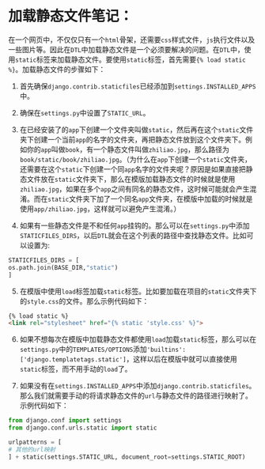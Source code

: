 # 加载静态文件笔记：


在一个网页中，不仅仅只有一个`html`骨架，还需要`css`样式文件，`js`执行文件以及一些图片等。因此在`DTL`中加载静态文件是一个必须要解决的问题。在`DTL`中，使用`static`标签来加载静态文件。要使用`static`标签，首先需要`{% load static %}`。加载静态文件的步骤如下：

1. 首先确保`django.contrib.staticfiles`已经添加到`settings.INSTALLED_APPS`中。

2. 确保在`settings.py`中设置了`STATIC_URL`。

3. 在已经安装了的`app`下创建一个文件夹叫做`static`，然后再在这个`static`文件夹下创建一个当前`app`的名字的文件夹，再把静态文件放到这个文件夹下。例如你的`app`叫做`book`，有一个静态文件叫做`zhiliao.jpg`，那么路径为`book/static/book/zhiliao.jpg`。（为什么在`app`下创建一个`static`文件夹，还需要在这个`static`下创建一个同`app`名字的文件夹呢？原因是如果直接把静态文件放在`static`文件夹下，那么在模版加载静态文件的时候就是使用`zhiliao.jpg`，如果在多个`app`之间有同名的静态文件，这时候可能就会产生混淆。而在`static`文件夹下加了一个同名`app`文件夹，在模版中加载的时候就是使用`app/zhiliao.jpg`，这样就可以避免产生混淆。）

4. 如果有一些静态文件是不和任何`app`挂钩的。那么可以在`settings.py`中添加`STATICFILES_DIRS`，以后`DTL`就会在这个列表的路径中查找静态文件。比如可以设置为:

```python
STATICFILES_DIRS = [
os.path.join(BASE_DIR,"static")
]
```

5. 在模版中使用`load`标签加载`static`标签。比如要加载在项目的`static`文件夹下的`style.css`的文件。那么示例代码如下：

```html
{% load static %}
<link rel="stylesheet" href="{% static 'style.css' %}">
```

6. 如果不想每次在模版中加载静态文件都使用`load`加载`static`标签，那么可以在`settings.py`中的`TEMPLATES/OPTIONS`添加`'builtins':['django.templatetags.static']`，这样以后在模版中就可以直接使用`static`标签，而不用手动的`load`了。

7. 如果没有在`settings.INSTALLED_APPS`中添加`django.contrib.staticfiles`。那么我们就需要手动的将请求静态文件的`url`与静态文件的路径进行映射了。示例代码如下：

```python
from django.conf import settings
from django.conf.urls.static import static

urlpatterns = [
# 其他的url映射
] + static(settings.STATIC_URL, document_root=settings.STATIC_ROOT)
```